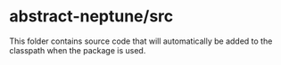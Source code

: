 # abstract-neptune/src

This folder contains source code that will automatically be added to the classpath when
the package is used.
